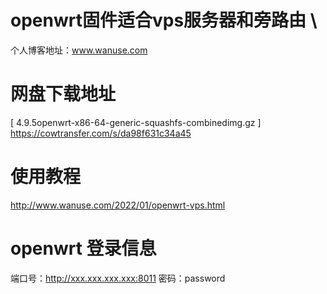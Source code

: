 # openwrt固件适合vps服务器和旁路由 \
个人博客地址：www.wanuse.com 
# 
# 网盘下载地址
[ 4.9.5openwrt-x86-64-generic-squashfs-combinedimg.gz ] \
https://cowtransfer.com/s/da98f631c34a45 
# 
# 使用教程
http://www.wanuse.com/2022/01/openwrt-vps.html 
# 
# openwrt 登录信息
端口号：http://xxx.xxx.xxx.xxx:8011
密码：password
